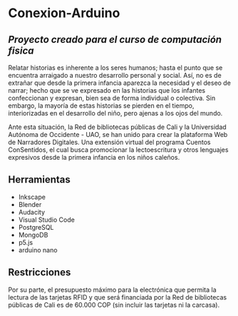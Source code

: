 # Conexion-Arduino
## _Proyecto creado para el curso de computación fisica_

Relatar historias es inherente a los seres humanos; hasta el punto que se encuentra arraigado a nuestro desarrollo personal y social. Así, no es de extrañar que desde la primera infancia aparezca la necesidad y el deseo de narrar; hecho que se ve expresado en las historias que los infantes confeccionan y expresan, bien sea de forma individual o colectiva. Sin embargo, la mayoría de estas historias se pierden en el tiempo, interiorizadas en el desarrollo del niño, pero ajenas a los ojos del mundo. 

Ante esta situación, la Red de bibliotecas públicas de Cali y la Universidad Autónoma de Occidente - UAO, se han unido para crear la plataforma Web de Narradores Digitales. Una extensión virtual del programa Cuentos ConSentidos, el cual busca promocionar la lectoescritura y otros lenguajes expresivos desde la primera infancia en los niños caleños.



## Herramientas

- Inkscape 
- Blender
- Audacity
- Visual Studio Code
- PostgreSQL
- MongoDB 
- p5.js
- arduino nano

## Restricciones

Por su parte, el presupuesto máximo para la electrónica que permita la lectura de las tarjetas RFID y que será financiada por la Red de bibliotecas públicas de Cali  es de 60.000 COP (sin incluir las tarjetas ni la carcasa). 


```